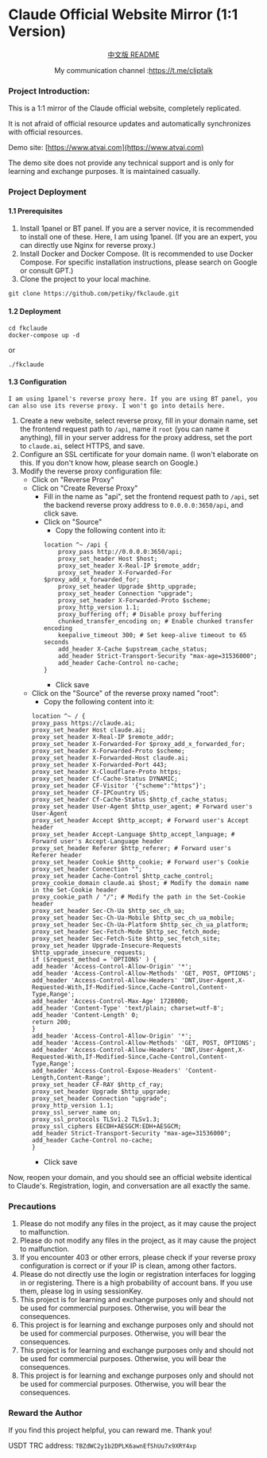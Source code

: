 # Claude Official Website Mirror (1:1 Version)

<div align="center">
  <a href="readme_zh.md">中文版 README</a>
  </br>
  <p>My communication channel :<a href="https://t.me/cliptalk">https://t.me/cliptalk</a>
</div>

### Project Introduction:

This is a 1:1 mirror of the Claude official website, completely replicated.

It is not afraid of official resource updates and automatically synchronizes with official resources.

Demo site: [https://www.atvai.com](https://www.atvai.com)

The demo site does not provide any technical support and is only for learning and exchange purposes. It is maintained casually.

### Project Deployment

#### 1.1 Prerequisites

1. Install 1panel or BT panel. If you are a server novice, it is recommended to install one of these. Here, I am using 1panel. (If you are an expert, you can directly use Nginx for reverse proxy.)
2. Install Docker and Docker Compose. (It is recommended to use Docker Compose. For specific installation instructions, please search on Google or consult GPT.)
3. Clone the project to your local machine.

```shell
git clone https://github.com/petiky/fkclaude.git
```

#### 1.2 Deployment

```shell
cd fkclaude
docker-compose up -d
```
or
```shell
./fkclaude
```
#### 1.3 Configuration

`I am using 1panel's reverse proxy here. If you are using BT panel, you can also use its reverse proxy. I won't go into details here.`

1. Create a new website, select reverse proxy, fill in your domain name, set the frontend request path to `/api`, name it `root` (you can name it anything), fill in your server address for the proxy address, set the port to `claude.ai`, select HTTPS, and save.
2. Configure an SSL certificate for your domain name. (I won't elaborate on this. If you don't know how, please search on Google.)
3. Modify the reverse proxy configuration file:
    - Click on "Reverse Proxy"
    - Click on "Create Reverse Proxy"
        - Fill in the name as "api", set the frontend request path to `/api`, set the backend reverse proxy address to `0.0.0.0:3650/api`, and click save.
        - Click on "Source"
            - Copy the following content into it:
          ```shell
          location ^~ /api {
              proxy_pass http://0.0.0.0:3650/api;
              proxy_set_header Host $host;
              proxy_set_header X-Real-IP $remote_addr;
              proxy_set_header X-Forwarded-For $proxy_add_x_forwarded_for;
              proxy_set_header Upgrade $http_upgrade;
              proxy_set_header Connection "upgrade";
              proxy_set_header X-Forwarded-Proto $scheme;
              proxy_http_version 1.1;
              proxy_buffering off; # Disable proxy buffering
              chunked_transfer_encoding on; # Enable chunked transfer encoding
              keepalive_timeout 300; # Set keep-alive timeout to 65 seconds
              add_header X-Cache $upstream_cache_status;
              add_header Strict-Transport-Security "max-age=31536000";
              add_header Cache-Control no-cache;
          }
          ```
            - Click save
    - Click on the "Source" of the reverse proxy named "root":
        - Copy the following content into it:
      ```shell
      location ^~ / {
      proxy_pass https://claude.ai;
      proxy_set_header Host claude.ai;
      proxy_set_header X-Real-IP $remote_addr;
      proxy_set_header X-Forwarded-For $proxy_add_x_forwarded_for;
      proxy_set_header X-Forwarded-Proto $scheme;
      proxy_set_header X-Forwarded-Host claude.ai;
      proxy_set_header X-Forwarded-Port 443;
      proxy_set_header X-Cloudflare-Proto https;
      proxy_set_header Cf-Cache-Status DYNAMIC;
      proxy_set_header CF-Visitor '{"scheme":"https"}';
      proxy_set_header CF-IPCountry US;
      proxy_set_header Cf-Cache-Status $http_cf_cache_status;
      proxy_set_header User-Agent $http_user_agent; # Forward user's User-Agent
      proxy_set_header Accept $http_accept; # Forward user's Accept header
      proxy_set_header Accept-Language $http_accept_language; # Forward user's Accept-Language header
      proxy_set_header Referer $http_referer; # Forward user's Referer header
      proxy_set_header Cookie $http_cookie; # Forward user's Cookie
      proxy_set_header Connection "";
      proxy_set_header Cache-Control $http_cache_control;
      proxy_cookie_domain claude.ai $host; # Modify the domain name in the Set-Cookie header
      proxy_cookie_path / "/"; # Modify the path in the Set-Cookie header
      proxy_set_header Sec-Ch-Ua $http_sec_ch_ua;
      proxy_set_header Sec-Ch-Ua-Mobile $http_sec_ch_ua_mobile;
      proxy_set_header Sec-Ch-Ua-Platform $http_sec_ch_ua_platform;
      proxy_set_header Sec-Fetch-Mode $http_sec_fetch_mode;
      proxy_set_header Sec-Fetch-Site $http_sec_fetch_site;
      proxy_set_header Upgrade-Insecure-Requests $http_upgrade_insecure_requests;
      if ($request_method = 'OPTIONS' ) {
      add_header 'Access-Control-Allow-Origin' '*';
      add_header 'Access-Control-Allow-Methods' 'GET, POST, OPTIONS';
      add_header 'Access-Control-Allow-Headers' 'DNT,User-Agent,X-Requested-With,If-Modified-Since,Cache-Control,Content-Type,Range';
      add_header 'Access-Control-Max-Age' 1728000;
      add_header 'Content-Type' 'text/plain; charset=utf-8';
      add_header 'Content-Length' 0;
      return 200;
      }
      add_header 'Access-Control-Allow-Origin' '*';
      add_header 'Access-Control-Allow-Methods' 'GET, POST, OPTIONS';
      add_header 'Access-Control-Allow-Headers' 'DNT,User-Agent,X-Requested-With,If-Modified-Since,Cache-Control,Content-Type,Range';
      add_header 'Access-Control-Expose-Headers' 'Content-Length,Content-Range';
      proxy_set_header CF-RAY $http_cf_ray;
      proxy_set_header Upgrade $http_upgrade;
      proxy_set_header Connection "upgrade";
      proxy_http_version 1.1;
      proxy_ssl_server_name on;
      proxy_ssl_protocols TLSv1.2 TLSv1.3;
      proxy_ssl_ciphers EECDH+AESGCM:EDH+AESGCM;
      add_header Strict-Transport-Security "max-age=31536000";
      add_header Cache-Control no-cache;
      }
      ```
        - Click save

Now, reopen your domain, and you should see an official website identical to Claude's. Registration, login, and conversation are all exactly the same.

### Precautions

1. Please do not modify any files in the project, as it may cause the project to malfunction.
2. Please do not modify any files in the project, as it may cause the project to malfunction.
3. If you encounter 403 or other errors, please check if your reverse proxy configuration is correct or if your IP is clean, among other factors.
4. Please do not directly use the login or registration interfaces for logging in or registering. There is a high probability of account bans. If you use them, please log in using sessionKey.
5. This project is for learning and exchange purposes only and should not be used for commercial purposes. Otherwise, you will bear the consequences.
6. This project is for learning and exchange purposes only and should not be used for commercial purposes. Otherwise, you will bear the consequences.
7. This project is for learning and exchange purposes only and should not be used for commercial purposes. Otherwise, you will bear the consequences.
8. This project is for learning and exchange purposes only and should not be used for commercial purposes. Otherwise, you will bear the consequences.

### Reward the Author

If you find this project helpful, you can reward me. Thank you!

USDT TRC address: `TBZdWC2y1b2DPLK6awnEfShUu7x9XRY4xp`
